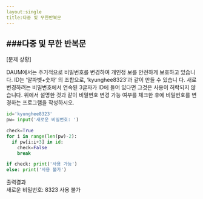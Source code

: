 ```yaml
---
layout:single
title:다중 및 무한반복문
---
```


###다중 및 무한 반복문
---
[문제 상황]  

DAUM에서는 주기적으로 비밀번호를 변경하여 개인정
보를 안전하게 보호하고 있습니다. ID는 ‘알파벳+숫자’ 의 조합으로, ‘kyunghee8323’과 같이 만들 수 있습니
다. 새로 변경하려는 비밀번호에서 연속된 3글자가 ID에
들어 있다면 그것은 사용이 허락되지 않습니다. 위에서
설명한 것과 같이 비밀번호 변경 가능 여부를 체크한
후에 비밀번호를 변경하는 프로그램을 작성하시오.

~~~python
id='kyunghee8323'
pw= input('새로운 비밀번호: ')

check=True
for i in range(len(pw)-2):
  if pw[i:i+3] in id:
    check=False
    break

if check: print('사용 가능') 
else: print('사용 불가')   
~~~
출력결과  
새로운 비밀번호: 8323
사용 불가

